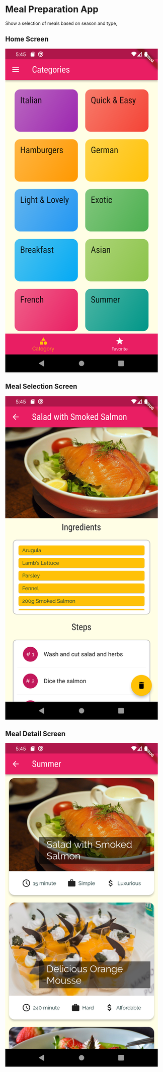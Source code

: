 # Meal Preparation App
Show a selection of meals based on season and type, 
## Home Screen
![Home Screen](/photos/HomeScreen.png)
## Meal Selection Screen
![Meal Selection Screen](/photos/MealDetailScreen.png)
## Meal Detail Screen
![Meal Detail Screen](/photos/MealSelectionScreen.png)

